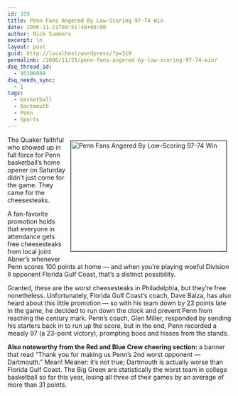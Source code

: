 ```yaml
---
id: 319
title: Penn Fans Angered By Low-Scoring 97-74 Win
date: 2006-11-21T09:51:49+00:00
author: Nick Summers
excerpt: \n
layout: post
guid: http://localhost/wordpress/?p=319
permalink: /2006/11/21/penn-fans-angered-by-low-scoring-97-74-win/
dsq_thread_id:
  - 95106049
dsq_needs_sync:
  - 1
tags:
  - basketball
  - Dartmouth
  - Penn
  - Sports
---
```

<img width="350" vspace="10" hspace="10" height="249" border="1" align="right" src="http://www.ivygateblog.com/wp-content/uploads/2006/11/cheesesteak.jpg" alt="Penn Fans Angered By Low-Scoring 97-74 Win" />The Quaker faithful who showed up in full force for Penn basketball&#8217;s home opener on Saturday didn&#8217;t just come for the game. They came for the cheesesteaks.

A fan-favorite promotion holds that everyone in attendance gets free cheesesteaks from local joint Abner&#8217;s whenever Penn scores 100 points at home &#8212; and when you&#8217;re playing woeful Division II opponent Florida Gulf Coast, that&#8217;s a distinct possibility.

Granted, these are the worst cheesesteaks in Philadelphia, but they&#8217;re free nonetheless. Unfortunately, Florida Gulf Coast&#8217;s coach, Dave Balza, has also heard about this little promotion &#8212; so with his team down by 23 points late in the game, he decided to run down the clock and prevent Penn from reaching the century mark. Penn&#8217;s coach, Glen Miller, responded by sending his starters back in to run up the score, but in the end, Penn recorded a measly 97 (a 23-point victory), prompting boos and hisses from the stands.

**Also noteworthy from the Red and Blue Crew cheering section:** a banner that read &#8220;Thank you for making us Penn&#8217;s 2nd worst opponent &#8212; Dartmouth.&#8221; Mean! Meaner: it&#8217;s not true; Dartmouth is actually worse than Florida Gulf Coast. The Big Green are statistically the worst team in college basketball so far this year, losing all three of their games by an average of more than 31 points.